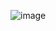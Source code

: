 ![image](https://user-images.githubusercontent.com/49730521/125184678-62004780-e23d-11eb-8fcd-56a975bf36aa.png)

